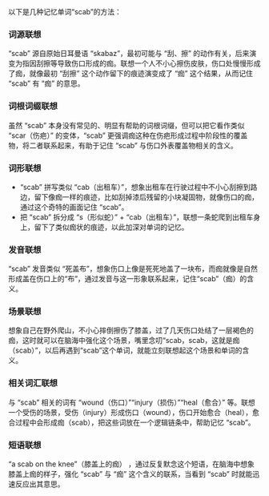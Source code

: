 以下是几种记忆单词“scab”的方法：

### 词源联想
“scab” 源自原始日耳曼语 “skabaz”，最初可能与 “刮、擦” 的动作有关，后来演变为指因刮擦等导致伤口形成的痂。联想一个人不小心擦伤皮肤，伤口处慢慢形成了痂，就像最初 “刮擦” 这个动作留下的痕迹演变成了 “痂” 这个结果，从而记住 “scab” 有 “痂” 的意思。

### 词根词缀联想
虽然 “scab” 本身没有常见的、明显有帮助的词根词缀，但可以把它看作类似 “scar（伤疤）” 的变体，“scab” 更强调痂这种在伤疤形成过程中阶段性的覆盖物，将二者联系起来，有助于记住 “scab” 与伤口外表覆盖物相关的含义。

### 词形联想
 - “scab” 拼写类似 “cab（出租车）”，想象出租车在行驶过程中不小心刮擦到路边，留下像痂一样的痕迹，比如刮掉漆后残留的小块凝固物，就像伤口的痂，通过这个奇特的画面记住 “scab”。
 - 把 “scab” 拆分成 “s（形似蛇）” + “cab（出租车）”，联想一条蛇爬到出租车身上，留下了类似痂状的痕迹，以此加深对单词的记忆。

### 发音联想
“scab” 发音类似 “死盖布”，想象伤口上像是死死地盖了一块布，而痂就像是自然形成盖在伤口上的“布”，通过发音与这一形象联系起来，记住“scab”（痂）的含义。

### 场景联想
想象自己在野外爬山，不小心摔倒擦伤了膝盖，过了几天伤口处结了一层褐色的痂，这时就可以在脑海中强化这个场景，嘴里念叨“scab，scab，这就是痂（scab）”，以后再遇到“scab”这个单词，就能立刻联想起这个场景和单词的含义。

### 相关词汇联想
与 “scab” 相关的词有 “wound（伤口）”“injury（损伤）”“heal（愈合）” 等。联想一个受伤的场景，受伤（injury）形成伤口（wound），伤口开始愈合（heal），愈合过程中会形成痂（scab），把这些词放在一个逻辑链条中，帮助记忆 “scab”。

### 短语联想
“a scab on the knee”（膝盖上的痂） ，通过反复默念这个短语，在脑海中想象膝盖上痂的样子，强化 “scab” 与 “痂” 这个含义的联系，当看到 “scab” 时就能迅速反应出其意思。 